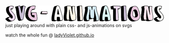 ![SVG-animations](img/SVG-Animations-title.png)
just playing around with plain css- and js-animations on svgs

watch the whole fun @ [ladyViolet.github.io](https://ladyviolet.github.io/)
